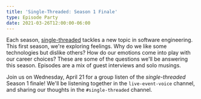 ```yaml
---
title: 'Single-Threaded: Season 1 Finale'
type: Episode Party
date: 2021-03-26T12:00:00-06:00
---
```


Each season, [single-threaded](https://anchor.fm/single-threaded/) tackles a new topic in software engineering. This first season, we're exploring feelings. Why do we like some technologies but dislike others? How do our emotions come into play with our career choices? These are some of the questions we'll be answering this season. Episodes are a mix of guest interviews and solo musings.

Join us on Wednesday, April 21 for a group listen of the _single-threaded_ Season 1 finale! We'll be listening together in the `live-event-voice` channel, and sharing our thoughts in the `#single-threaded` channel.
